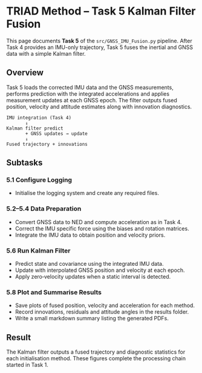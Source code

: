 # TRIAD Method – Task 5 Kalman Filter Fusion

This page documents **Task 5** of the `src/GNSS_IMU_Fusion.py` pipeline. After Task 4 provides an IMU-only trajectory, Task 5 fuses the inertial and GNSS data with a simple Kalman filter.

## Overview

Task 5 loads the corrected IMU data and the GNSS measurements, performs prediction with the integrated accelerations and applies measurement updates at each GNSS epoch. The filter outputs fused position, velocity and attitude estimates along with innovation diagnostics.

```
IMU integration (Task 4)
       ↓
Kalman filter predict
       + GNSS updates → update
       ↓
Fused trajectory + innovations
```

## Subtasks

### 5.1 Configure Logging
- Initialise the logging system and create any required files.

### 5.2–5.4 Data Preparation
- Convert GNSS data to NED and compute acceleration as in Task 4.
- Correct the IMU specific force using the biases and rotation matrices.
- Integrate the IMU data to obtain position and velocity priors.

### 5.6 Run Kalman Filter
- Predict state and covariance using the integrated IMU data.
- Update with interpolated GNSS position and velocity at each epoch.
- Apply zero‑velocity updates when a static interval is detected.

### 5.8 Plot and Summarise Results
- Save plots of fused position, velocity and acceleration for each method.
- Record innovations, residuals and attitude angles in the results folder.
- Write a small markdown summary listing the generated PDFs.

## Result

The Kalman filter outputs a fused trajectory and diagnostic statistics for each initialisation method. These figures complete the processing chain started in Task 1.
